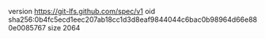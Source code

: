 version https://git-lfs.github.com/spec/v1
oid sha256:0b4fc5ecd1eec207ab18cc1d3d8eaf9844044c6bac0b98964d66e880e0085767
size 2064
